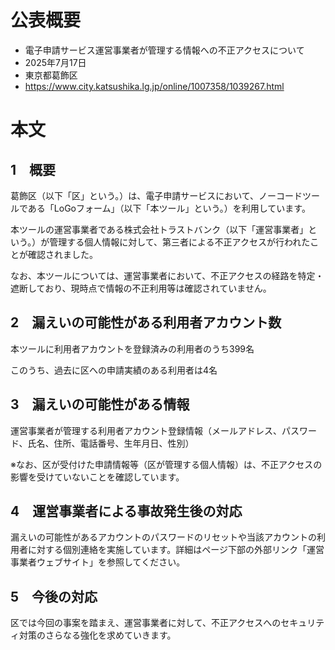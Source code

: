 # 公表概要
- 電子申請サービス運営事業者が管理する情報への不正アクセスについて
- 2025年7月17日
- 東京都葛飾区
- https://www.city.katsushika.lg.jp/online/1007358/1039267.html

# 本文
## 1　概要
葛飾区（以下「区」という。）は、電子申請サービスにおいて、ノーコードツールである「LoGoフォーム」（以下「本ツール」という。）を利用しています。

本ツールの運営事業者である株式会社トラストバンク（以下「運営事業者」という。）が管理する個人情報に対して、第三者による不正アクセスが行われたことが確認されました。

なお、本ツールについては、運営事業者において、不正アクセスの経路を特定・遮断しており、現時点で情報の不正利用等は確認されていません。

## 2　漏えいの可能性がある利用者アカウント数
本ツールに利用者アカウントを登録済みの利用者のうち399名

このうち、過去に区への申請実績のある利用者は4名

## 3　漏えいの可能性がある情報
運営事業者が管理する利用者アカウント登録情報（メールアドレス、パスワード、氏名、住所、電話番号、生年月日、性別）

※なお、区が受付けた申請情報等（区が管理する個人情報）は、不正アクセスの影響を受けていないことを確認しています。

## 4　運営事業者による事故発生後の対応
漏えいの可能性があるアカウントのパスワードのリセットや当該アカウントの利用者に対する個別連絡を実施しています。詳細はページ下部の外部リンク「運営事業者ウェブサイト」を参照してください。

## 5　今後の対応
区では今回の事案を踏まえ、運営事業者に対して、不正アクセスへのセキュリティ対策のさらなる強化を求めていきます。
